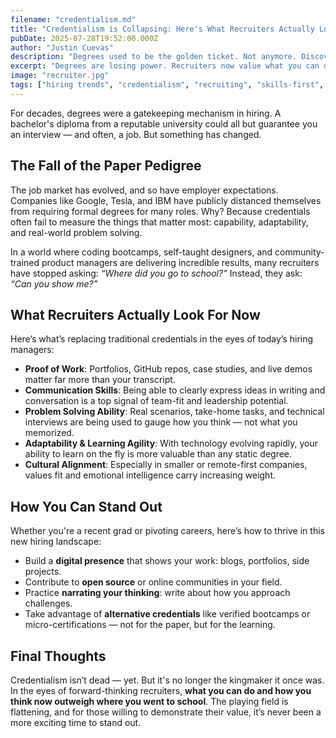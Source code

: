 ```yaml
---
filename: "credentialism.md"
title: "Credentialism is Collapsing: Here's What Recruiters Actually Look For Now"
pubDate: 2025-07-28T19:52:00.000Z
author: "Justin Cuevas"
description: "Degrees used to be the golden ticket. Not anymore. Discover what employers truly value in a post-credential era."
excerpt: "Degrees are losing power. Recruiters now value what you can do over what you claim on paper."
image: "recruiter.jpg"
tags: ["hiring trends", "credentialism", "recruiting", "skills-first", "future of work"]
---
```


For decades, degrees were a gatekeeping mechanism in hiring. A bachelor's diploma from a reputable university could all but guarantee you an interview — and often, a job. But something has changed.

## The Fall of the Paper Pedigree

The job market has evolved, and so have employer expectations. Companies like Google, Tesla, and IBM have publicly distanced themselves from requiring formal degrees for many roles. Why? Because credentials often fail to measure the things that matter most: capability, adaptability, and real-world problem solving.

In a world where coding bootcamps, self-taught designers, and community-trained product managers are delivering incredible results, many recruiters have stopped asking: *“Where did you go to school?”* Instead, they ask: *“Can you show me?”*

## What Recruiters Actually Look For Now

Here’s what’s replacing traditional credentials in the eyes of today’s hiring managers:

- **Proof of Work**: Portfolios, GitHub repos, case studies, and live demos matter far more than your transcript.
- **Communication Skills**: Being able to clearly express ideas in writing and conversation is a top signal of team-fit and leadership potential.
- **Problem Solving Ability**: Real scenarios, take-home tasks, and technical interviews are being used to gauge how you think — not what you memorized.
- **Adaptability & Learning Agility**: With technology evolving rapidly, your ability to learn on the fly is more valuable than any static degree.
- **Cultural Alignment**: Especially in smaller or remote-first companies, values fit and emotional intelligence carry increasing weight.

## How You Can Stand Out

Whether you're a recent grad or pivoting careers, here’s how to thrive in this new hiring landscape:

- Build a **digital presence** that shows your work: blogs, portfolios, side projects.
- Contribute to **open source** or online communities in your field.
- Practice **narrating your thinking**: write about how you approach challenges.
- Take advantage of **alternative credentials** like verified bootcamps or micro-certifications — not for the paper, but for the learning.

## Final Thoughts

Credentialism isn’t dead — yet. But it's no longer the kingmaker it once was. In the eyes of forward-thinking recruiters, **what you can do and how you think now outweigh where you went to school**. The playing field is flattening, and for those willing to demonstrate their value, it’s never been a more exciting time to stand out.